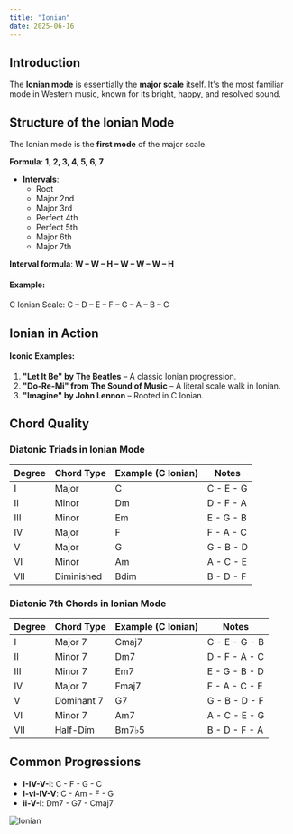 ```yaml
---
title: "Ionian"
date: 2025-06-16
---
```


## Introduction

The **Ionian mode** is essentially the **major scale** itself. It's the most familiar mode in Western music, known for its bright, happy, and resolved sound.

## Structure of the Ionian Mode

The Ionian mode is the **first mode** of the major scale.

**Formula**: **1, 2, 3, 4, 5, 6, 7**

- **Intervals**:
  * Root
  * Major 2nd
  * Major 3rd
  * Perfect 4th
  * Perfect 5th
  * Major 6th
  * Major 7th

**Interval formula**: **W – W – H – W – W – W – H**

#### Example:

C Ionian Scale: C – D – E – F – G – A – B – C

## Ionian in Action

#### Iconic Examples:

1. **"Let It Be" by The Beatles** – A classic Ionian progression.
2. **"Do-Re-Mi" from The Sound of Music** – A literal scale walk in Ionian.
3. **"Imagine" by John Lennon** – Rooted in C Ionian.

## Chord Quality

### Diatonic Triads in Ionian Mode

| Degree | Chord Type | Example (C Ionian) | Notes        |
|--------|------------|--------------------|--------------|
| I      | Major      | C                  | C - E - G    |
| II     | Minor      | Dm                 | D - F - A    |
| III    | Minor      | Em                 | E - G - B    |
| IV     | Major      | F                  | F - A - C    |
| V      | Major      | G                  | G - B - D    |
| VI     | Minor      | Am                 | A - C - E    |
| VII    | Diminished | Bdim               | B - D - F    |

### Diatonic 7th Chords in Ionian Mode

| Degree | Chord Type | Example (C Ionian) | Notes          |
|--------|------------|--------------------|----------------|
| I      | Major 7    | Cmaj7              | C - E - G - B  |
| II     | Minor 7    | Dm7                | D - F - A - C  |
| III    | Minor 7    | Em7                | E - G - B - D  |
| IV     | Major 7    | Fmaj7              | F - A - C - E  |
| V      | Dominant 7 | G7                 | G - B - D - F  |
| VI     | Minor 7    | Am7                | A - C - E - G  |
| VII    | Half-Dim   | Bm7♭5              | B - D - F - A  |

## Common Progressions

* **I-IV-V-I**: C - F - G - C
* **I-vi-IV-V**: C - Am - F - G
* **ii-V-I**: Dm7 - G7 - Cmaj7

![Ionian](/images/ionian.png)
